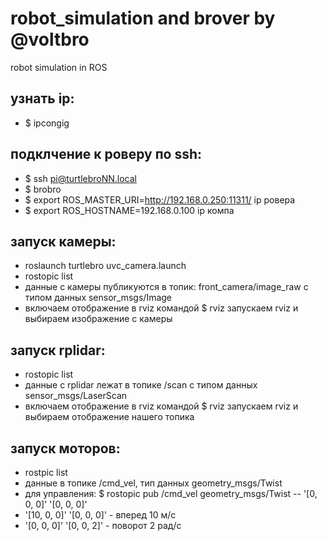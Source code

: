 # robot_simulation and brover by @voltbro
robot simulation in ROS
## узнать ip:
* $ ipcongig
## подклчение к роверу по ssh:
* $ ssh pi@turtlebroNN.local
* $ brobro
* $ export ROS_MASTER_URI=http://192.168.0.250:11311/ ip ровера
* $ export ROS_HOSTNAME=192.168.0.100 ip компа
## запуск камеры:
* roslaunch turtlebro uvc_camera.launch
* rostopic list
* данные с камеры публикуются в топик: front_camera/image_raw с типом данных sensor_msgs/Image
* включаем отображение в rviz командой $ rviz запускаем rviz и выбираем изображение с камеры
## запуск rplidar:
* rostopic list
* данные с rplidar лежат в топике /scan с типом данных sensor_msgs/LaserScan
* включаем отображение в rviz командой $ rviz запускаем rviz и выбираем отображение нашего топика
## запуск моторов:
* rostpic list
* данные в топике /cmd_vel, тип данных geometry_msgs/Twist
* для управления: $ rostopic pub /cmd_vel geometry_msgs/Twist -- '[0, 0, 0]' '[0, 0, 0]'
* '[10, 0, 0]' '[0, 0, 0]' - вперед 10 м/с
* '[0, 0, 0]' '[0, 0, 2]' - поворот 2 рад/с
